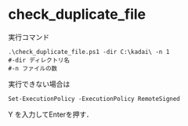 # check_duplicate_file
実行コマンド
```
.\check_duplicate_file.ps1 -dir C:\kadai\ -n 1
#-dir ディレクトリ名
#-n ファイルの数
```

実行できない場合は
```
Set-ExecutionPolicy -ExecutionPolicy RemoteSigned
```
Y を入力してEnterを押す．
